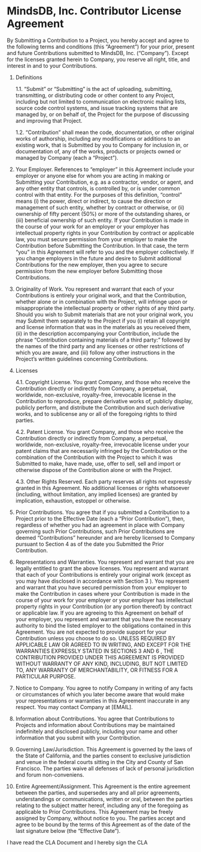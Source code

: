 # MindsDB, Inc. Contributor License Agreement

By Submitting a Contribution to a Project, you hereby accept and agree to the following terms and
conditions (this “Agreement”) for your prior, present and future Contributions submitted to MindsDB, Inc.
(“Company”). Except for the licenses granted herein to Company, you reserve all right, title, and interest
in and to your Contributions.

1. Definitions
   
    1.1. “Submit” or “Submitting” is the act of uploading, submitting, transmitting, or distributing code or
other content to any Project, including but not limited to communication on electronic mailing
lists, source code control systems, and issue tracking systems that are managed by, or on behalf
of, the Project for the purpose of discussing and improving that Project.

    1.2. “Contribution” shall mean the code, documentation, or other original works of authorship,
including any modifications or additions to an existing work, that is Submitted by you to
Company for inclusion in, or documentation of, any of the works, products or projects owned or
managed by Company (each a “Project”).
2. Your Employer. References to “employer” in this Agreement include your employer or anyone else
for whom you are acting in making or Submitting your Contribution, e.g. as a contractor, vendor, or
agent, and any other entity that controls, is controlled by, or is under common control with that entity.
For the purposes of this definition, “control” means (i) the power, direct or indirect, to cause the
direction or management of such entity, whether by contract or otherwise, or (ii) ownership of fifty
percent (50%) or more of the outstanding shares, or (iii) beneficial ownership of such entity. If your
Contribution is made in the course of your work for an employer or your employer has
intellectual property rights in your Contribution by contract or applicable law, you must
secure permission from your employer to make the Contribution before Submitting the
Contribution. In that case, the term “you” in this Agreement will refer to you and the employer
collectively. If you change employers in the future and desire to Submit additional Contributions for
the new employer, then you agree to secure permission from the new employer before Submitting
those Contributions.
3. Originality of Work. You represent and warrant that each of your Contributions is entirely your
original work, and that the Contribution, whether alone or in combination with the Project, will infringe
upon or misappropriate the intellectual property or other rights of any third party. Should you wish to
Submit materials that are not your original work, you may Submit them separately to the Project if you
(i) retain all copyright and license information that was in the materials as you received them, (ii) in
the description accompanying your Contribution, include the phrase “Contribution containing
materials of a third party:” followed by the names of the third party and any licenses or other
restrictions of which you are aware, and (iii) follow any other instructions in the Project’s written
guidelines concerning Contributions.
4. Licenses
   
   4.1. Copyright License. You grant Company, and those who receive the Contribution directly or
indirectly from Company, a perpetual, worldwide, non-exclusive, royalty-free, irrevocable license
in the Contribution to reproduce, prepare derivative works of, publicly display, publicly perform,
and distribute the Contribution and such derivative works, and to sublicense any or all of the
foregoing rights to third parties.

   4.2. Patent License. You grant Company, and those who receive the Contribution directly or indirectly
from Company, a perpetual, worldwide, non-exclusive, royalty-free, irrevocable license under
your patent claims that are necessarily infringed by the Contribution or the combination of the
Contribution with the Project to which it was Submitted to make, have made, use, offer to sell,
sell and import or otherwise dispose of the Contribution alone or with the Project.

   4.3. Other Rights Reserved. Each party reserves all rights not expressly granted in this Agreement.
No additional licenses or rights whatsoever (including, without limitation, any implied licenses)
are granted by implication, exhaustion, estoppel or otherwise.

5. Prior Contributions. You agree that if you submitted a Contribution to a Project prior to the Effective
Date (each a “Prior Contribution”), then, regardless of whether you had an agreement in place with
Company governing such Prior Contributions, such Prior Contributions are deemed “Contributions”
hereunder and are hereby licensed to Company pursuant to Section 4 as of the date you Submitted
the Prior Contribution.
6. Representations and Warranties. You represent and warrant that you are legally entitled to grant
the above licenses. You represent and warrant that each of your Contributions is entirely your original
work (except as you may have disclosed in accordance with Section 3 ). You represent and warrant
that you have secured permission from your employer to make the Contribution in cases where your
Contribution is made in the course of your work for your employer or your employer has intellectual
property rights in your Contribution (or any portion thereof) by contract or applicable law. If you are
agreeing to this Agreement on behalf of your employer, you represent and warrant that you have the
necessary authority to bind the listed employer to the obligations contained in this Agreement. You
are not expected to provide support for your Contribution unless you choose to do so. UNLESS
REQUIRED BY APPLICABLE LAW OR AGREED TO IN WRITING, AND EXCEPT FOR THE
WARRANTIES EXPRESSLY STATED IN SECTIONS 3 AND 6 , THE CONTRIBUTION PROVIDED
UNDER THIS AGREEMENT IS PROVIDED WITHOUT WARRANTY OF ANY KIND, INCLUDING,
BUT NOT LIMITED TO, ANY WARRANTY OF MERCHANTABILITY, OR FITNESS FOR A
PARTICULAR PURPOSE.
7. Notice to Company. You agree to notify Company in writing of any facts or circumstances of which
you later become aware that would make your representations or warranties in this Agreement
inaccurate in any respect. You may contact Company at [EMAIL].
8. Information about Contributions. You agree that Contributions to Projects and information about
Contributions may be maintained indefinitely and disclosed publicly, including your name and other
information that you submit with your Contribution.
9. Governing Law/Jurisdiction. This Agreement is governed by the laws of the State of California, and
the parties consent to exclusive jurisdiction and venue in the federal courts sitting in the City and
County of San Francisco. The parties waive all defenses of lack of personal jurisdiction and forum
non-conveniens.
10. Entire Agreement/Assignment. This Agreement is the entire agreement between the parties, and
supersedes any and all prior agreements, understandings or communications, written or oral,
between the parties relating to the subject matter hereof, including any of the foregoing as applicable
to Prior Contributions. This Agreement may be freely assigned by Company, without notice to you.
The parties accept and agree to be bound by the terms of this Agreement as of the date of the last
signature below (the “Effective Date”).


I have read the CLA Document and I hereby sign the CLA

